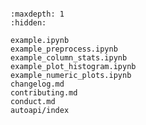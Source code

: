 ```{include} ../README.md
```

```{toctree}
:maxdepth: 1
:hidden:

example.ipynb
example_preprocess.ipynb
example_column_stats.ipynb
example_plot_histogram.ipynb
example_numeric_plots.ipynb
changelog.md
contributing.md
conduct.md
autoapi/index
```
